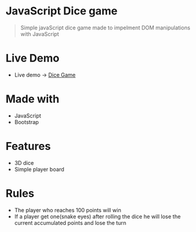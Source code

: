 # JavaScript Dice game 
> Simple javaScript dice game made to impelment DOM manipulations with JavaScript

# Live Demo
- Live demo -> [Dice Game](https://raw.githack.com/Berabjesus/Dice-Game/main/index.html)

# Made with
- JavaScript
- Bootstrap

# Features
- 3D dice 
- Simple player board

# Rules
- The player who reaches 100 points will win
- If a player get one(snake eyes) after rolling the dice he will lose the current accumulated points and lose the turn
